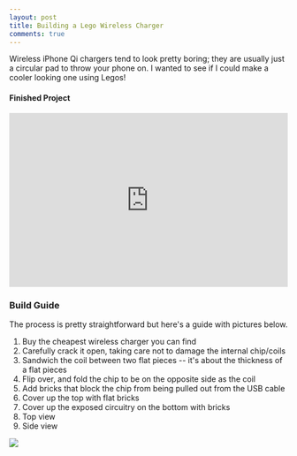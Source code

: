 ```yaml
---
layout: post
title: Building a Lego Wireless Charger
comments: true
---
```


Wireless iPhone Qi chargers tend to look pretty boring; they are usually just a circular pad to throw your phone on. I wanted to see if I could make a cooler looking one using Legos!

#### Finished Project

<div class="center">
<iframe width="100%" height="315" src="https://www.youtube.com/embed/lBUL7XBWGfc" frameborder="0" allow="accelerometer;encrypted-media; gyroscope; picture-in-picture" allowfullscreen></iframe>
</div>

<style>
.center {
    display: block;
    margin-left: auto;
    margin-right: auto;
}

</style>

### Build Guide

The process is pretty straightforward but here's a guide with pictures below. 

1. Buy the cheapest wireless charger you can find
2. Carefully crack it open, taking care not to damage the internal chip/coils
3. Sandwich the coil between two flat pieces -- it's about the thickness of a flat pieces
4. Flip over, and fold the chip to be on the opposite side as the coil
5. Add bricks that block the chip from being pulled out from the USB cable
6. Cover up the top with flat bricks
7. Cover up the exposed circuitry on the bottom with bricks 
8. Top view
9. Side view

<img src="https://raw.githubusercontent.com/sunnybala/sunnybala.github.io/master/assets/lego_build_guide.png" class="center"/>


